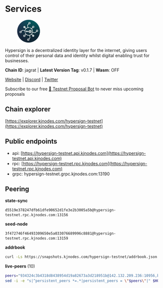 # Services

<figure><img src="https://raw.githubusercontent.com/kj89/cosmos-images/main/logos/hypersign.png" alt=""><figcaption></figcaption></figure>

Hypersign is a decentralized identity layer for the internet, giving  users control of their personal data and identity whilst digital  enabling trust for businesses.

**Chain ID**: jagrat | **Latest Version Tag**: v0.1.7 | **Wasm**: OFF

[Website](https://hypersign.id) | [Discord](https://discord.gg/DmuUjMrHVw) | [Twitter](https://twitter.com/hypersignchain)



Subscribe to our free [🤖 Testnet Proposal Bot](https://t.me/kjnodes_testnet_proposal_bot) to never miss upcoming proposals


## Chain explorer
[https://explorer.kjnodes.com/hypersign-testnet](https://explorer.kjnodes.com/hypersign-testnet)

## Public endpoints

* api: [https://hypersign-testnet.api.kjnodes.com](https://hypersign-testnet.api.kjnodes.com)
* rpc: [https://hypersign-testnet.rpc.kjnodes.com](https://hypersign-testnet.rpc.kjnodes.com)
* grpc: hypersign-testnet.grpc.kjnodes.com:13190

## Peering

**state-sync**

```text
d5519e378247dfb61dfe90652d1fe3e2b3005a5b@hypersign-testnet.rpc.kjnodes.com:13156
```

**seed-node**

```text
3f472746f46493309650e5a033076689996c8881@hypersign-testnet.rpc.kjnodes.com:13159
```

**addrbook**
```bash
curl -Ls https://snapshots.kjnodes.com/hypersign-testnet/addrbook.json > $HOME/.hid-node/config/addrbook.json
```

**live-peers** (10)
```bash
peers="934324c3b4318d8438954d19a82673a3d218951b@142.132.209.236:10956,bd2ae9f1c42183104719f7c44be078bb7d282a61@65.109.92.241:11056,bbbd2b6da27d29648b4a429885601d8a024633f8@46.166.172.249:31656,2641ddcf28d8adf448edb573de1efba0b6971d9e@178.154.222.128:26656,d5519e378247dfb61dfe90652d1fe3e2b3005a5b@65.109.68.190:13156,ec5127072c252f7246fb66f7e7762423a23ff6bd@154.12.228.93:31656,b09953bd16cdb17576c4fc356e39773a8e500133@149.202.73.104:11456,d7c9b9a3c3a6c5f4ccdfb37a8358755b277271c1@3.110.226.164:26656,28fa150b5a843c9bdf2889f31f4ff8ac75c17be9@185.196.20.153:26656,0c6758a3f4554bbc67da73993bbb697764c5c534@38.242.142.227:26656"
sed -i -e "s|^persistent_peers *=.*|persistent_peers = \"$peers\"|" $HOME/.hid-node/config/config.toml
```
